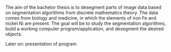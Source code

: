 The aim of the bachelor thesis is to desegment parts of image data based on segmentation algorithms from discrete mathematics theory. The data comes from biology and medicine, in which the elements of iron Fe and nickel Ni are present. The goal will be to study the segmentation algorithms, build a working computer program/application, and desegment the desired objects.

Later on: presentation of program
